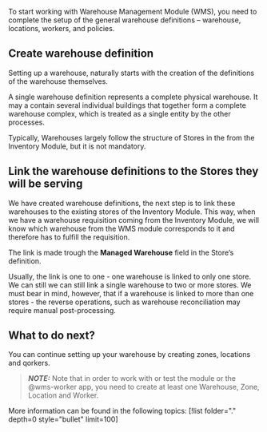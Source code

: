 To start working with Warehouse Management Module (WMS), you need to complete the setup of the general warehouse definitions – warehouse, locations, workers, and policies.

## Create warehouse definition

Setting up a warehouse, naturally starts with the creation of the definitions of the warehouse themselves. 

A single warehouse definition represents a complete physical warehouse. It may a contain several individual buildings that together form a complete warehouse complex, which is treated as a single entity by the other processes. 

Typically, Warehouses largely follow the structure of Stores in the from the Inventory Module, but it is not mandatory. 

## Link the warehouse definitions to the Stores they will be serving
We have created warehouse definitions, the next step is to link these warehouses to the existing stores of the Inventory Module.
This way, when we have a warehouse requisition coming from the Inventory Module, we will know which warehouse from the WMS module corresponds to it and therefore has to fulfill the requisition.

The link is made trough the **Managed Warehouse** field in the Store’s definition.

Usually, the link is one to one - one warehouse is linked to only one store. We can still we can still link a single warehouse to two or more stores. We must bear in mind, however, that if a warehouse is linked to more than one stores - the reverse operations, such as warehouse reconciliation may require manual post-processing.

## What to do next?
You can continue setting up your warehouse by creating zones, locations and qorkers. 

> **_NOTE:_**  Note that in order to work with or test the module or the @wms-worker app, you need to create at least one Warehouse, Zone, Location and Worker.

More information can be found in the following topics:
[!list folder="." depth=0 style="bullet" limit=100]
